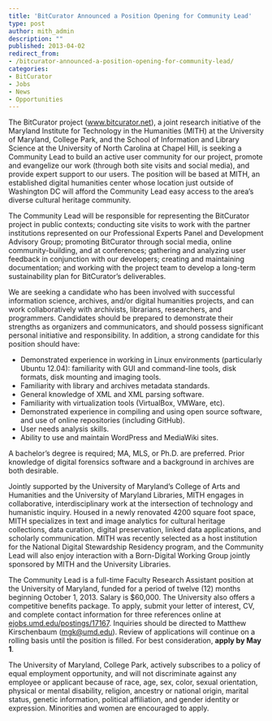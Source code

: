 ```yaml
---
title: 'BitCurator Announced a Position Opening for Community Lead'
type: post
author: mith_admin
description: ""
published: 2013-04-02
redirect_from: 
- /bitcurator-announced-a-position-opening-for-community-lead/
categories:
- BitCurator
- Jobs
- News
- Opportunities
---
```

The BitCurator project (www.bitcurator.net), a joint research initiative of the Maryland Institute for Technology in the Humanities (MITH) at the University of Maryland, College Park, and the School of Information and Library Science at the University of North Carolina at Chapel Hill, is seeking a Community Lead to build an active user community for our project, promote and evangelize our work (through both site visits and social media), and provide expert support to our users. The position will be based at MITH, an established digital humanities center whose location just outside of Washington DC will afford the Community Lead easy access to the area’s diverse cultural heritage community.

The Community Lead will be responsible for representing the BitCurator project in public contexts; conducting site visits to work with the partner institutions represented on our Professional Experts Panel and Development Advisory Group; promoting BitCurator through social media, online community-building, and at conferences; gathering and analyzing user feedback in conjunction with our developers; creating and maintaining documentation; and working with the project team to develop a long-term sustainability plan for BitCurator’s deliverables.

We are seeking a candidate who has been involved with successful information science, archives, and/or digital humanities projects, and can work collaboratively with archivists, librarians, researchers, and programmers. Candidates should be prepared to demonstrate their strengths as organizers and communicators, and should possess significant personal initiative and responsibility. In addition, a strong candidate for this position should have:

- Demonstrated experience in working in Linux environments (particularly Ubuntu 12.04): familiarity with GUI and command-line tools, disk formats, disk mounting and imaging tools.
- Familiarity with library and archives metadata standards.
- General knowledge of XML and XML parsing software.
- Familiarity with virtualization tools (VirtualBox, VMWare, etc).
- Demonstrated experience in compiling and using open source software, and use of online repositories (including GitHub).
- User needs analysis skills.
- Ability to use and maintain WordPress and MediaWiki sites.

A bachelor’s degree is required; MA, MLS, or Ph.D. are preferred. Prior knowledge of digital forensics software and a background in archives are both desirable.

Jointly supported by the University of Maryland’s College of Arts and Humanities and the University of Maryland Libraries, MITH engages in collaborative, interdisciplinary work at the intersection of technology and humanistic inquiry. Housed in a newly renovated 4200 square foot space, MITH specializes in text and image analytics for cultural heritage collections, data curation, digital preservation, linked data applications, and scholarly communication. MITH was recently selected as a host institution for the National Digital Stewardship Residency program, and the Community Lead will also enjoy interaction with a Born-Digital Working Group jointly sponsored by MITH and the University Libraries.

The Community Lead is a full-time Faculty Research Assistant position at the University of Maryland, funded for a period of twelve (12) months beginning October 1, 2013. Salary is \$60,000. The University also offers a competitive benefits package. To apply, submit your letter of interest, CV, and complete contact information for three references online at [ejobs.umd.edu/postings/17167](https://ejobs.umd.edu/postings/17167). Inquiries should be directed to Matthew Kirschenbaum ([mgk@umd.edu](mailto:mgk@umd.edu)). Review of applications will continue on a rolling basis until the position is filled. For best consideration, **apply by May 1**.

The University of Maryland, College Park, actively subscribes to a policy of equal employment opportunity, and will not discriminate against any employee or applicant because of race, age, sex, color, sexual orientation, physical or mental disability, religion, ancestry or national origin, marital status, genetic information, political affiliation, and gender identity or expression. Minorities and women are encouraged to apply.

